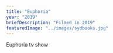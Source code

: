 ```yaml
---
title: "Euphoria"
year: "2019"
briefDescription: "Filmed in 2019"
featuredImage: "../images/sydbooks.jpg"
---
```


Euphoria tv show
